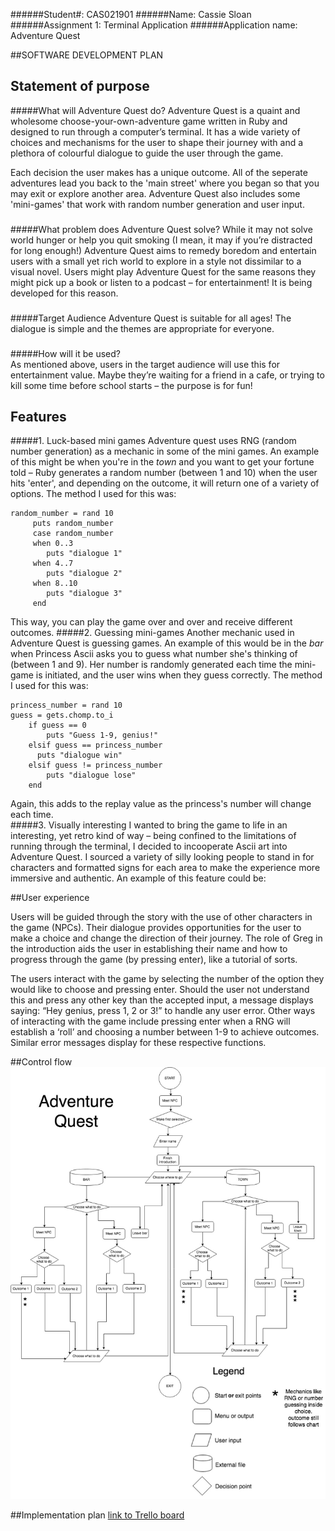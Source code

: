 ######Student#: CAS021901 
######Name: Cassie Sloan
######Assignment 1: Terminal Application
######Application name: Adventure Quest


##SOFTWARE DEVELOPMENT PLAN

## Statement of purpose

#####What will Adventure Quest do?
Adventure Quest is a quaint and wholesome choose-your-own-adventure game written in Ruby and designed to run through a computer’s terminal. It has a wide variety of choices and mechanisms for the user to shape their journey with and a plethora of colourful dialogue to guide the user through the game. 

Each decision the user makes has a unique outcome. All of the seperate adventures lead you back to the 'main street' where you began so that you may exit or explore another area. Adventure Quest also includes some 'mini-games' that work with random number generation and user input.

###

#####What problem does Adventure Quest solve?
While it may not solve world hunger or help you quit smoking (I mean, it may if you’re distracted for long enough!) Adventure Quest aims to remedy boredom and entertain users with a small yet rich world to explore in a style not dissimilar to a visual novel. Users might play Adventure Quest for the same reasons they might pick up a book or listen to a podcast – for entertainment! It is being developed for this reason.

###

#####Target Audience
Adventure Quest is suitable for all ages! The dialogue is simple and the themes are appropriate for everyone.

###
	
#####How will it be used?	
As mentioned above, users in the target audience will use this for entertainment value. Maybe they’re 		waiting for a friend in a cafe, or trying to kill some time before school starts – the purpose is for fun!

## Features

#####1. Luck-based mini games
Adventure quest uses RNG (random number generation) as a mechanic in some of the mini games. An example of this might be when you're in the *town* and you want to get your fortune told – Ruby generates a random number (between 1 and 10) when the user hits 'enter', and depending on the outcome, it will return one of a variety of options. The method I used for this was:

    random_number = rand 10 
         puts random_number
         case random_number
         when 0..3 
            puts "dialogue 1"
         when 4..7
            puts "dialogue 2"
         when 8..10
            puts "dialogue 3"
         end
                        
This way, you can play the game over and over and receive different outcomes.
#####2. Guessing mini-games
Another mechanic used in Adventure Quest is guessing games. An example of this would be in the *bar* when Princess Ascii asks you to guess what number she's thinking of (between 1 and 9). Her number is randomly generated each time the mini-game is initiated, and the user wins when they guess correctly. The method I used for this was:

    princess_number = rand 10 
    guess = gets.chomp.to_i
        if guess == 0
            puts "Guess 1-9, genius!" 
        elsif guess == princess_number
          puts "dialogue win"   
        elsif guess != princess_number
            puts "dialogue lose"
        end
Again, this adds to the replay value as the princess's number will change each time.        
#####3. Visually interesting
I wanted to bring the game to life in an interesting, yet retro kind of way – being confined to the limitations of running through the terminal, I decided to incooperate Ascii art into Adventure Quest. I sourced a variety of silly looking people to stand in for characters and formatted signs for each area to make the experience more immersive and authentic. An example of this feature could be:


##User experience

Users will be guided through the story with the use of other characters in the game (NPCs). Their dialogue provides opportunities for the user to make a choice and change the direction of their journey. The role of Greg in the introduction aids the user in establishing their name and how to progress through the game (by pressing enter), like a tutorial of sorts.

The users interact with the game by selecting the number of the option they would like to choose and pressing enter. Should the user not understand this and press any other key than the accepted input, a message displays saying: “Hey genius, press 1, 2 or 3!” to handle any user error. Other ways of interacting with the game include pressing enter when a RNG will establish a ‘roll’ and choosing a number between 1-9 to achieve outcomes. Similar error messages display for these respective functions.

##Control flow
![control flow diagram](Assignment_1_control_flow_diagram.jpg)

##Implementation plan
[link to Trello board](https://trello.com/invite/b/Swkg7k70/2ca3401b6708375857aa3b2bbfd77226/terminal-application-i)

